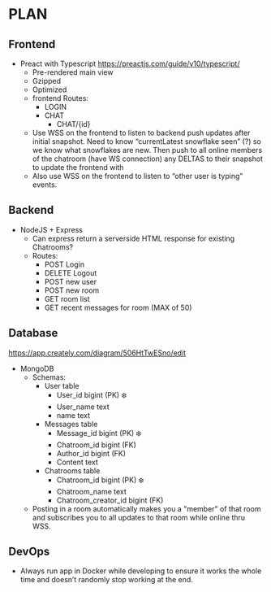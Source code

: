 
# PLAN

## Frontend
* Preact with Typescript https://preactjs.com/guide/v10/typescript/ 
    * Pre-rendered main view
    * Gzipped
    * Optimized
    * frontend Routes: 
        * LOGIN
        * CHAT
            * CHAT/{id}
    * Use WSS on the frontend to listen to backend push updates after initial snapshot. Need to know “currentLatest snowflake seen” (?) so we know what snowflakes are new. Then push to all online members of the chatroom (have WS connection) any DELTAS to their snapshot to update the frontend with
    * Also use WSS on the frontend to listen to “other user is typing” events.

## Backend
* NodeJS + Express
    * Can express return a serverside HTML response for existing Chatrooms?
    * Routes:
        * POST Login
        * DELETE Logout
        * POST new user
        * POST new room
        * GET room list
        * GET recent messages for room (MAX of 50)

## Database
https://app.creately.com/diagram/506HtTwESno/edit

* MongoDB
    * Schemas:
        * User table
            * User_id bigint (PK) ❄️
            * User_name text
            * name text
        * Messages table 
            * Message_id bigint (PK) ❄️
            * Chatroom_id bigint (FK) 
            * Author_id bigint (FK)
            * Content text
        * Chatrooms table
            * Chatroom_id bigint (PK) ❄️
            * Chatroom_name text
            * Chatroom_creator_id bigint (FK)
    * Posting in a room automatically makes you a "member" of that room and subscribes you to all updates to that room while online thru WSS.

## DevOps
* Always run app in Docker while developing to ensure it works the whole time and doesn’t randomly stop working at the end.